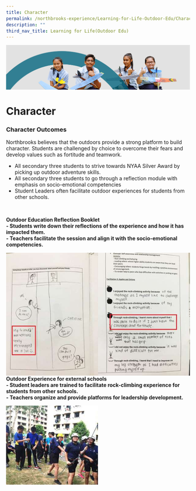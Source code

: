 ```yaml
---
title: Character
permalink: /northbrooks-experience/Learning-for-Life-Outdoor-Edu/Character/
description: ""
third_nav_title: Learning for Life(Outdoor Edu)
---
```

![](/images/northbrooks%20experience.jpg)

Character
=========


### Character Outcomes

Northbrooks believes that the outdoors provide a strong platform to build character. Students are challenged by choice to overcome their fears and develop values such as fortitude and teamwork.

*   All secondary three students to strive towards NYAA Silver Award by picking up outdoor adventure skills.
*   All secondary three students to go through a reflection module with emphasis on socio-emotional competencies
*   Student Leaders often facilitate outdoor experiences for students from other schools.

 

<b>Outdoor Education Reflection Booklet</b>  
<b>\- Students write down their reflections of the experience and how it has impacted them.</b> <br>
<b>\- Teachers facilitate the session and align it with the socio-emotional competencies.</b>


<img src="/images/Cha1.jpg" style="width:50%;float:left">

<img src="/images/Cha2.jpg" style="width:50%;float:left">



<b>Outdoor Experience for external schools</b>  
<b>\- Student leaders are trained to facilitate rock-climbing experience for students from other schools.</b>  
<b>\- Teachers organize and provide platforms for leadership development.</b>

<img src="/images/Cha3.jpg" style="width:50%;float:left">
